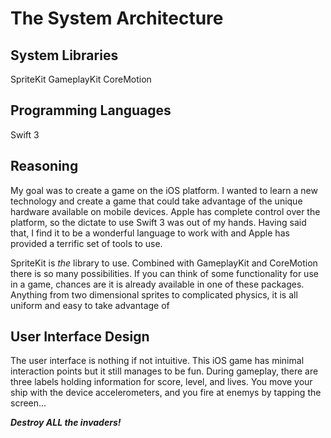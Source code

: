 # The System Architecture
## System Libraries

SpriteKit
GameplayKit
CoreMotion

## Programming Languages

Swift 3

## Reasoning
My goal was to create a game on the iOS platform.  I wanted to learn a new technology and create a game that could take advantage of the unique hardware available on mobile devices.  Apple has complete control over the platform, so the dictate to use Swift 3 was out of my hands.  Having said that, I find it to be a wonderful language to work with and Apple has provided a terrific set of tools to use.

SpriteKit is _the_ library to use.  Combined with GameplayKit and CoreMotion there is so many possibilities.  If you can think of some functionality for use in a game, chances are it is already available in one of these packages.  Anything from two dimensional sprites to complicated physics, it is all uniform and easy to take advantage of

## User Interface Design

The user interface is nothing if not intuitive.  This iOS game has minimal interaction points but it still manages to be fun.  During gameplay, there are three labels holding information for score, level, and lives.  You move your ship with the device accelerometers, and you fire at enemys by tapping the screen...

**_Destroy ALL the invaders!_**
